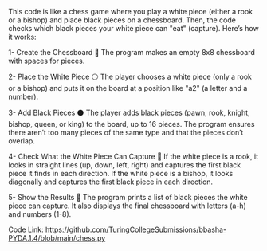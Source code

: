 This code is like a chess game where you play a white piece (either a rook or a bishop) and place black pieces on a chessboard.
Then, the code checks which black pieces your white piece can "eat" (capture). Here’s how it works:

1- Create the Chessboard 🏁
The program makes an empty 8x8 chessboard with spaces for pieces.

2- Place the White Piece ⚪
The player chooses a white piece (only a rook or a bishop) and puts it on the board at a position like "a2" (a letter and a number).

3- Add Black Pieces ⚫
The player adds black pieces (pawn, rook, knight, bishop, queen, or king) to the board, up to 16 pieces.
The program ensures there aren’t too many pieces of the same type and that the pieces don’t overlap.

4- Check What the White Piece Can Capture 🎯
If the white piece is a rook, it looks in straight lines (up, down, left, right) and captures the first black piece it finds in each direction.
If the white piece is a bishop, it looks diagonally and captures the first black piece in each direction.

5- Show the Results 📢
The program prints a list of black pieces the white piece can capture.
It also displays the final chessboard with letters (a-h) and numbers (1-8).

Code Link:
https://github.com/TuringCollegeSubmissions/bbasha-PYDA.1.4/blob/main/chess.py
